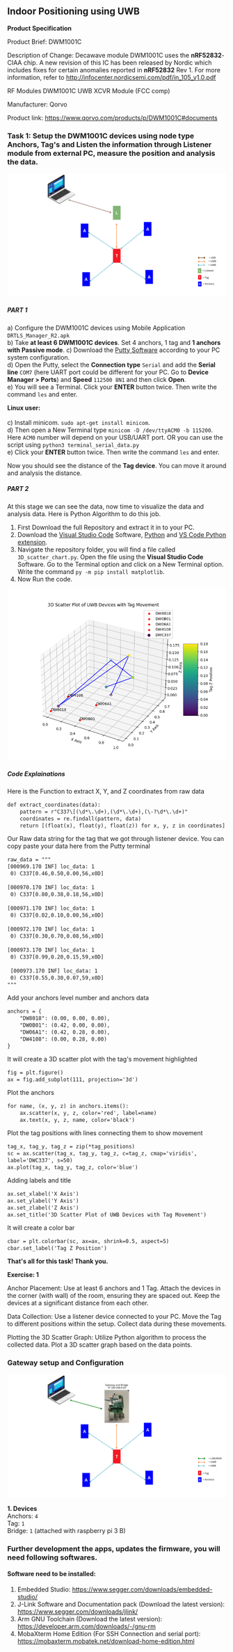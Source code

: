 ## Indoor Positioning using UWB

**Product Specification**

Product Brief: DWM1001C


Description of Change:
Decawave module DWM1001C uses the **nRF52832**-CIAA chip. A new revision of this IC has been
released by Nordic which includes fixes for certain anomalies reported in **nRF52832** Rev 1.
For more information, refer to http://infocenter.nordicsemi.com/pdf/in_105_v1.0.pdf

RF Modules DWM1001C UWB XCVR Module (FCC comp) 

Manufacturer: Qorvo

Product link: https://www.qorvo.com/products/p/DWM1001C#documents

<!--Flash software: https://www.segger.com/products/debug-probes/j-link/technology/flash-download-->






### Task 1: Setup the DWM1001C devices using node type Anchors, Tag's and Listen the information through Listener module from external PC, measure the position and analysis the data.


![View](listener.png)


##### PART 1

a) Configure the DWM1001C devices using Mobile Application ``DRTLS_Manager_R2.apk`` <br>
b) Take **at least 6 DWM1001C devices**. Set 4 anchors, 1 tag and **1 anchors with Passive mode**.
c) Download the [Putty Software](https://www.chiark.greenend.org.uk/~sgtatham/putty/latest.html) according to your PC system configuration. <br>
d) Open the Putty, select the **Connection type** ``Serial`` and add the **Serial line** ``COM7`` (here UART port could be different for your PC. Go to **Device Manager > Ports**) and **Speed** ``112500 8N1`` and then click **Open**. <br>
e) You will see a Terminal. Click your **ENTER** button twice. Then write the command ``les`` and enter.


**Linux user:** <br> <br>
c) Install minicom. ``sudo apt-get install minicom``. <br>
d) Then open a New Terminal type ``minicom -D /dev/ttyACM0 -b 115200``. Here ``ACM0`` number will depend on your USB/UART port. OR you can use the script using ``python3 terminal_serial_data.py`` <br>
e) Click your **ENTER** button twice. Then write the command ``les`` and enter. <br>



Now you should see the distance of the **Tag device**. You can move it around and analysis the distance.


##### PART 2

At this stage we can see the data, now time to visualize the data and analysis data. Here is Python Algorithm to do this job.

1. First Download the full Repository and extract it in to your PC.
2. Download the [Visual Studio Code](https://code.visualstudio.com/) Software, [Python](https://www.python.org/) and [VS Code Python extension](https://marketplace.visualstudio.com/items?itemName=ms-python.python).
2. Navigate the repository folder, you will find a file called ``3D_scatter_chart.py``. Open the file using the **Visual Studio Code** Software. Go to the Terminal option and click on a New Terminal option. Write the command  ``py -m pip install matplotlib``.
3. Now Run the code.

![View](Chart.png)


##### Code Explainations

Here is the Function to extract X, Y, and Z coordinates from raw data
```
def extract_coordinates(data):
    pattern = r"C337\[(\d*\.\d+),(\d*\.\d+),(\-?\d*\.\d+)"
    coordinates = re.findall(pattern, data)
    return [(float(x), float(y), float(z)) for x, y, z in coordinates]
```


Our Raw data string for the tag that we got through listener device. You can copy paste your data here from the Putty terminal


```
raw_data = """
[000969.170 INF] loc_data: 1
 0) C337[0.46,0.50,0.00,56,x0D]
 
[000970.170 INF] loc_data: 1
 0) C337[0.80,0.38,0.18,56,x0D]
 
[000971.170 INF] loc_data: 1
 0) C337[0.02,0.10,0.00,56,x0D]
 
[000972.170 INF] loc_data: 1
 0) C337[0.30,0.70,0.08,56,x0D]
 
[000973.170 INF] loc_data: 1
 0) C337[0.99,0.20,0.15,59,x0D]
 
 [000973.170 INF] loc_data: 1
 0) C337[0.55,0.30,0.07,59,x0D]
"""
```

Add your anchors level number and anchors data

```
anchors = {
    "DW8018": (0.00, 0.00, 0.00),
    "DW0B01": (0.42, 0.00, 0.00),
    "DW06A1": (0.42, 0.28, 0.00),
    "DW4108": (0.00, 0.28, 0.00)
}
```

It will create a 3D scatter plot with the tag's movement highlighted

```
fig = plt.figure()
ax = fig.add_subplot(111, projection='3d')
```

Plot the anchors

```
for name, (x, y, z) in anchors.items():
    ax.scatter(x, y, z, color='red', label=name)
    ax.text(x, y, z, name, color='black')
```

Plot the tag positions with lines connecting them to show movement


```
tag_x, tag_y, tag_z = zip(*tag_positions)
sc = ax.scatter(tag_x, tag_y, tag_z, c=tag_z, cmap='viridis', label='DWC337', s=50)
ax.plot(tag_x, tag_y, tag_z, color='blue')
```

Adding labels and title
```
ax.set_xlabel('X Axis')
ax.set_ylabel('Y Axis')
ax.set_zlabel('Z Axis')
ax.set_title('3D Scatter Plot of UWB Devices with Tag Movement')
```

It will create a color bar


```
cbar = plt.colorbar(sc, ax=ax, shrink=0.5, aspect=5)
cbar.set_label('Tag Z Position')
```


**That's all for this task! Thank you.**


**Exercise: 1**

Anchor Placement: Use at least 6 anchors and 1 Tag. Attach the devices in the corner (with wall) of the room, ensuring they are spaced out. Keep the devices at a significant distance from each other.

Data Collection: Use a listener device connected to your PC. Move the Tag to different positions within the setup. Collect data during these movements.

Plotting the 3D Scatter Graph: Utilize Python algorithm to process the collected data. Plot a 3D scatter graph based on the data points.





### Gateway setup and Configuration


![View](gateway.png)


**1. Devices** <br>
Anchors: ``4`` <br>
Tag: ``1`` <br>
Bridge: ``1`` (attached with raspberry pi 3 B) <br>













### Further development the apps, updates the firmware, you will need following softwares.


#### Software need to be installed:

1. Embedded Studio: https://www.segger.com/downloads/embedded-studio/
2. J-Link Software and Documentation pack (Download the latest version): https://www.segger.com/downloads/jlink/
3. Arm GNU Toolchain (Download the latest version): https://developer.arm.com/downloads/-/gnu-rm
4. MobaXterm Home Edition (For SSH Connection and serial port): https://mobaxterm.mobatek.net/download-home-edition.html


<!--
**Step 1:** Erase the chip and install Firmware
1. Open the SEGGER folder from your pc where you selected the path. Open the JFlashLite software and configure it. Select the **Target Device** ``NRF52832_XXAA`` **Interface** ``SWD`` and **Speed** ``1000kHz``. Then **Data File** selgo to the **Factory_Firmware_Image** and select the file ``DWM1001_PANS_R2.0.hex``  from your **local folder** (Download the folder from Onedrive). **Click** the **Erase Chip** and after completing the process click on **Program Device**. All done!
-->